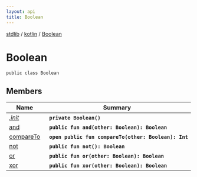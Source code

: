 ```yaml
---
layout: api
title: Boolean
---
```

[stdlib](../../index.md) / [kotlin](../index.md) / [Boolean](index.md)

# Boolean

```
public class Boolean
```

## Members

| Name | Summary |
|------|---------|
|[*.init*](_init_.md)|&nbsp;&nbsp;**`private Boolean()`**<br>|
|[and](and.md)|&nbsp;&nbsp;**`public fun and(other: Boolean): Boolean`**<br>|
|[compareTo](compareTo.md)|&nbsp;&nbsp;**`open public fun compareTo(other: Boolean): Int`**<br>|
|[not](not.md)|&nbsp;&nbsp;**`public fun not(): Boolean`**<br>|
|[or](or.md)|&nbsp;&nbsp;**`public fun or(other: Boolean): Boolean`**<br>|
|[xor](xor.md)|&nbsp;&nbsp;**`public fun xor(other: Boolean): Boolean`**<br>|

